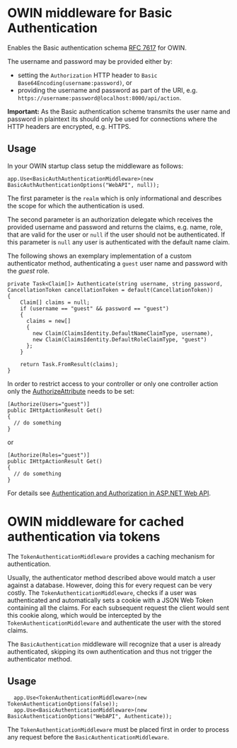 ﻿# OWIN middleware for Basic Authentication

Enables the Basic authentication schema [RFC 7617](https://tools.ietf.org/html/rfc7617) for OWIN.

The username and password may be provided either by:
* setting the `Authorization` HTTP header to `Basic Base64Encoding(username:password)`, or
* providing the username and password as part of the URI, e.g. `https://username:password@localhost:8000/api/action`.

**Important:**
As the Basic authentication scheme transmits the user name and password in plaintext its should only be used for connections where the HTTP headers are encrypted, e.g. HTTPS.

## Usage

In your OWIN startup class setup the middleware as follows:
    
    app.Use<BasicAuthAuthenticationMiddleware>(new BasicAuthAuthenticationOptions("WebAPI", null));

The first parameter is the `realm` which is only informational and describes the scope for which the authentication is used.

The second parameter is an authorization delegate which receives the provided username and password and returns the claims, e.g. name, role, that are valid for the user or `null` if the user should not be authenticated.
If this parameter is `null` any user is authenticated with the default name claim. 

The following shows an exemplary implementation of a custom authenticator method, authenticating a `guest` user name and password with the _guest_ role.

    private Task<Claim[]> Authenticate(string username, string password, CancellationToken cancellationToken = default(CancellationToken))
    {
        Claim[] claims = null;
        if (username == "guest" && password == "guest")
        {
          claims = new[]
          {
            new Claim(ClaimsIdentity.DefaultNameClaimType, username),
            new Claim(ClaimsIdentity.DefaultRoleClaimType, "guest")
          };
        }
        
        return Task.FromResult(claims);
    }

In order to restrict access to your controller or only one controller action only the [AuthorizeAttribute](https://msdn.microsoft.com/en-us/library/system.web.http.authorizeattribute(v=vs.118).aspx) needs to be set:

    [Authorize(Users="guest")]
    public IHttpActionResult Get()
    {
      // do something
    }

or

    [Authorize(Roles="guest")]
    public IHttpActionResult Get()
    {
      // do something
    }

For details see [Authentication and Authorization in ASP.NET Web API](https://docs.microsoft.com/en-us/aspnet/web-api/overview/security/authentication-and-authorization-in-aspnet-web-api).

# OWIN middleware for cached authentication via tokens
The `TokenAuthenticationMiddleware` provides a caching mechanism for authentication.

Usually, the authenticator method described above would match a user against a database.
However, doing this for every request can be very costly. The `TokenAuthenticationMiddleware`,
checks if a user was authenticated and automatically sets a cookie with a JSON Web Token containing all the claims.
For each subsequent request the client would sent this cookie along, which would be intercepted by the
`TokenAuthenticationMiddleware` and authenticate the user with the stored claims.

The `BasicAuthentication` middleware will recognize that a user is already authenticated, skipping its own authentication
and thus not trigger the authenticator method.

## Usage

      app.Use<TokenAuthenticationMiddleware>(new TokenAuthenticationOptions(false));
      app.Use<BasicAuthenticationMiddleware>(new BasicAuthenticationOptions("WebAPI", Authenticate));

The `TokenAuthenticationMiddleware` must be placed first in order to process any request before the `BasicAuthenticationMiddleware`.
